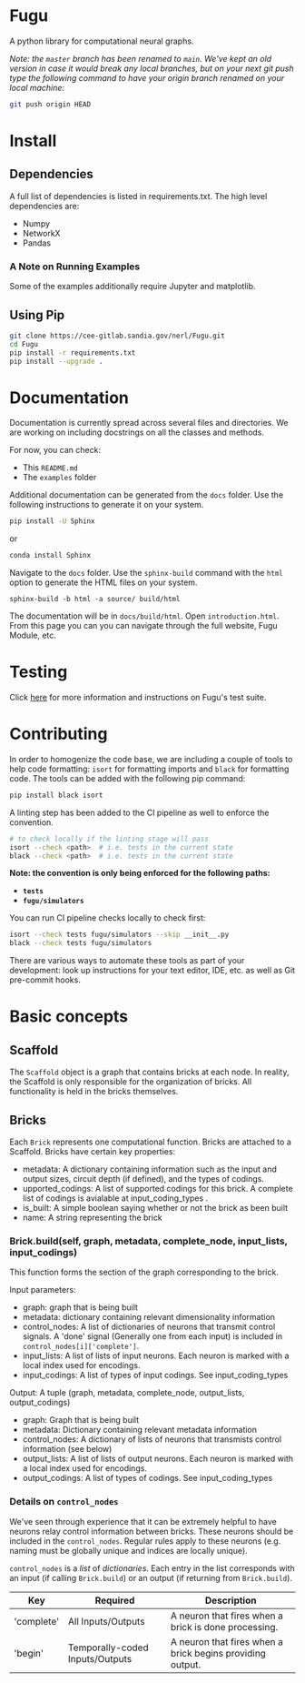 # Fugu
A python library for computational neural graphs.

_Note: the `master` branch has been renamed to `main`. We've kept an old version in case it would break any local branches, but on your next git push type the following command to have your origin branch renamed on your local machine:_
```bash
git push origin HEAD
```

# Install

## Dependencies
A full list of dependencies is listed in requirements.txt.  The high level dependencies are:

- Numpy
- NetworkX
- Pandas

### A Note on Running Examples

Some of the examples additionally require Jupyter and matplotlib.


## Using Pip
```bash
git clone https://cee-gitlab.sandia.gov/nerl/Fugu.git
cd Fugu
pip install -r requirements.txt
pip install --upgrade .
```

# Documentation
Documentation is currently spread across several files and directories.  We are working on including docstrings on all the classes and methods.

For now, you can check:
- This `README.md`
- The `examples` folder


Additional documentation can be generated from the `docs` folder. Use the following instructions to generate it on your system.

```bash
pip install -U Sphinx
```
or
```bash
conda install Sphinx
```

Navigate to the `docs` folder.  Use the `sphinx-build` command with the `html` option to generate the HTML files on your system.
```
sphinx-build -b html -a source/ build/html
```
The documentation will be in `docs/build/html`.
Open `introduction.html`.  From this page you can you can navigate through the full website, Fugu Module, etc.

# Testing

Click [here](tests/README.md) for more information and instructions on Fugu's test suite.

# Contributing

In order to homogenize the code base, we are including a couple of tools to help code formatting: `isort` for formatting imports and `black` for formatting code. The tools can be added with the following pip command:
```bash
pip install black isort
```

A linting step has been added to the CI pipeline as well to enforce the convention.
```bash
# to check locally if the linting stage will pass
isort --check <path>  # i.e. tests in the current state
black --check <path>  # i.e. tests in the current state
```

__Note: the convention is only being enforced for the following paths:__
- __`tests`__
- __`fugu/simulators`__

You can run CI pipeline checks locally to check first:
```bash
isort --check tests fugu/simulators --skip __init__.py
black --check tests fugu/simulators
```

There are various ways to automate these tools as part of your development: look up instructions for your text editor, IDE, etc. as well as Git pre-commit hooks.

# Basic concepts

## Scaffold

The `Scaffold` object is a graph that contains bricks at each node.  In reality, the Scaffold is only responsible for the organization of bricks.  All functionality is held in the bricks themselves.


## Bricks

Each `Brick` represents one computational function.  Bricks are attached to a Scaffold.  Bricks have certain key properties:

- metadata:  A dictionary containing information such as the input and output sizes, circuit depth (if defined), and the types of codings.
- upported_codings:  A list of supported codings for this brick. A complete list of codings is avialable at input_coding_types .
- is_built:  A simple boolean saying whether or not the brick as been built
- name: A string representing the brick

### Brick.build(self, graph, metadata, complete_node, input_lists, input_codings)

This function forms the section of the graph corresponding to the brick.

Input parameters:
- graph: graph that is being built
- metadata: dictionary containing relevant dimensionality information
- control_nodes: A list of dictionaries of neurons that transmit control signals. A 'done' signal (Generally one from each input) is included in `control_nodes[i]['complete']`.
- input_lists: A list of lists of input neurons.  Each neuron is marked with a local index used for encodings.
- input_codings: A list of types of input codings.  See input_coding_types

Output:
A tuple (graph, metadata, complete_node, output_lists, output_codings)
- graph: Graph that is being built
- metadata: Dictionary containing relevant metadata information
- control_nodes: A dictionary of lists of neurons that transmists control information (see below)
- output_lists: A list of lists of output neurons.  Each neuron is marked with a local index used for encodings.
- output_codings: A list of types of codings.  See input_coding_types

### Details on `control_nodes`
We've seen through experience that it can be extremely helpful to have neurons relay control
information between bricks.  These neurons should be included in the `control_nodes`.  Regular
rules apply to these neurons (e.g. naming must be globally unique and indices are locally unique).

`control_nodes` is a *list* of *dictionaries*.  Each entry in the list corresponds with
an input (if calling `Brick.build`) or an output (if returning from `Brick.build`).

| Key | Required | Description |
| ------ | ------ | ------ |
| 'complete' | All Inputs/Outputs | A neuron that fires when a brick is done processing. |
| 'begin' | Temporally-coded Inputs/Outputs | A neuron that fires when a brick begins providing output. |
